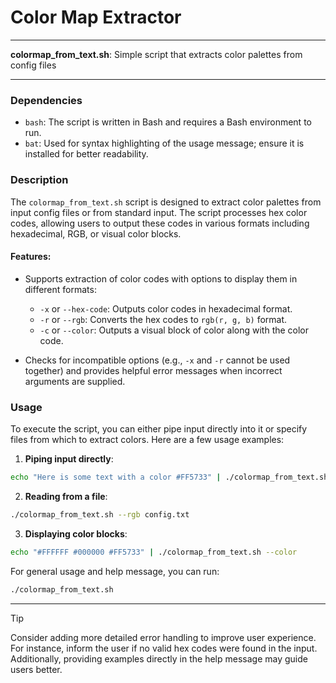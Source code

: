 # Color Map Extractor

---

**colormap_from_text.sh**: Simple script that extracts color palettes from config files

---

### Dependencies

- `bash`: The script is written in Bash and requires a Bash environment to run.
- `bat`: Used for syntax highlighting of the usage message; ensure it is installed for better readability.

### Description

The `colormap_from_text.sh` script is designed to extract color palettes from input config files or from standard input. The script processes hex color codes, allowing users to output these codes in various formats including hexadecimal, RGB, or visual color blocks.

#### Features:

- Supports extraction of color codes with options to display them in different formats:
  - `-x` or `--hex-code`: Outputs color codes in hexadecimal format.
  - `-r` or `--rgb`: Converts the hex codes to `rgb(r, g, b)` format.
  - `-c` or `--color`: Outputs a visual block of color along with the color code.

- Checks for incompatible options (e.g., `-x` and `-r` cannot be used together) and provides helpful error messages when incorrect arguments are supplied.

### Usage

To execute the script, you can either pipe input directly into it or specify files from which to extract colors. Here are a few usage examples:

1. **Piping input directly**:

```bash
echo "Here is some text with a color #FF5733" | ./colormap_from_text.sh --hex-code
```

2. **Reading from a file**:

```bash
./colormap_from_text.sh --rgb config.txt
```

3. **Displaying color blocks**:

```bash
echo "#FFFFFF #000000 #FF5733" | ./colormap_from_text.sh --color
```

For general usage and help message, you can run:

```bash
./colormap_from_text.sh
```

---

> [!TIP]  
> Consider adding more detailed error handling to improve user experience. For instance, inform the user if no valid hex codes were found in the input. Additionally, providing examples directly in the help message may guide users better.